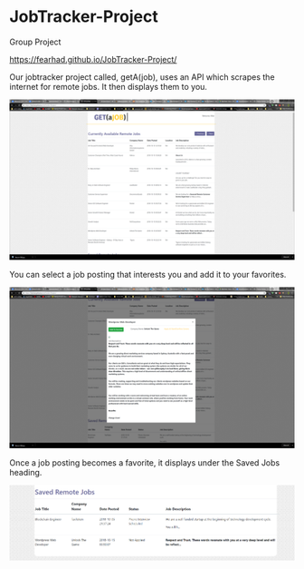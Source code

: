 # JobTracker-Project
Group Project

https://fearhad.github.io/JobTracker-Project/

Our jobtracker project called, getA(job), uses an API which scrapes the internet for remote jobs. It then displays them to you. 

![](assets/images/main.PNG?raw=true "Optional Title")

You can select a job posting that interests you and add it to your favorites.

![](assets/images/add.PNG?raw=true "Optional Title")

Once a job posting becomes a favorite, it displays under the Saved Jobs heading. 

![](assets/images/saved.PNG?raw=true "Optional Title")
